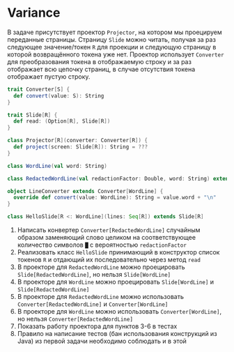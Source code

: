 # Variance

В задаче присутствует проектор `Projector`, на котором мы проецируем переданные страницы.
Страницу `Slide` можно читать, получая за раз следующее значение/токен `R` для проекции и следующую страницу в которой
возвращённого токена уже нет.
Проектор использует `Converter` для преобразования токена в отображаемую строку и за раз отображает всю цепочку страниц,
в случае отсутствия токена отображает пустую строку.

```scala
trait Converter[S] {
  def convert(value: S): String
}

trait Slide[R] {
  def read: (Option[R], Slide[R])
}

class Projector[R](converter: Converter[R]) {
  def project(screen: Slide[R]): String = ???
}

class WordLine(val word: String)

class RedactedWordLine(val redactionFactor: Double, word: String) extends ???

object LineConverter extends Converter[WordLine] {
  override def convert(value: WordLine): String = value.word + "\n"
}

class HelloSlide[R <: WordLine](lines: Seq[R]) extends Slide[R]
```

1. Написать конвертер `Converter[RedactedWordLine]` случайным образом заменяющий слово целиком на соответствующее
   количество символов `█` с вероятностью `redactionFactor`
2. Реализовать класс `HelloSlide` принимающий в конструктор список токенов `R` и отдающий их последовательно через
   метод `read`
3. В проекторе для `RedactedWordLine` можно проецировать `Slide[RedactedWordLine]`, но нельзя `Slide[WordLine]`
4. В проекторе для `WordLine` можно проецировать `Slide[WordLine]` и `Slide[RedactedWordLine]`
5. В проекторе для `RedactedWordLine` можно использовать `Converter[RedactedWordLine]` и `Converter[WordLine]`
6. В проекторе для `WordLine` можно использовать `Converter[WordLine]`, но нельзя `Converter[RedactedWordLine]`
7. Показать работу проектора для пунктов 3-6 в тестах
8. Правило на написание тестов (бан использования конструкций из Java) из первой задачи необходимо соблюдать и в этой
